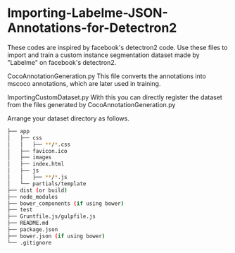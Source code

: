 # Importing-Labelme-JSON-Annotations-for-Detectron2

These codes are inspired by facebook's detectron2 code.
Use these files to import and train a custom instance segmentation dataset made by "Labelme" on facebook's detectron2.

CocoAnnotationGeneration.py
  This file converts the annotations into mscoco annotations, which are later used in training.
  
ImportingCustomDataset.py
  With this you can directly register the dataset from the files generated by CocoAnnotationGeneration.py
  
  
Arrange your dataset directory as follows.

```bash
├── app
│   ├── css
│   │   ├── **/*.css
│   ├── favicon.ico
│   ├── images
│   ├── index.html
│   ├── js
│   │   ├── **/*.js
│   └── partials/template
├── dist (or build)
├── node_modules
├── bower_components (if using bower)
├── test
├── Gruntfile.js/gulpfile.js
├── README.md
├── package.json
├── bower.json (if using bower)
└── .gitignore
```
